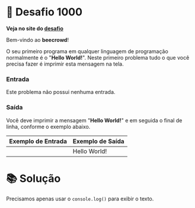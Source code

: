 # 📖 Desafio 1000

**Veja no site do [desafio](https://www.beecrowd.com.br/judge/pt/problems/view/1000)**

Bem-vindo ao **beecrowd**!

O seu primeiro programa em qualquer linguagem de programação normalmente é o "**Hello World!**". Neste primeiro problema tudo o que você precisa fazer é imprimir esta mensagem na tela.

### Entrada

Este problema não possui nenhuma entrada.

### Saída

Você deve imprimir a mensagem "**Hello World!**" e em seguida o final de linha, conforme o exemplo abaixo.

| Exemplo de Entrada | Exemplo de Saída |
| ------------------ | ---------------- |
|                    | Hello World!     |

# 📚 Solução

Precisamos apenas usar o `console.log()` para exibir o texto.

